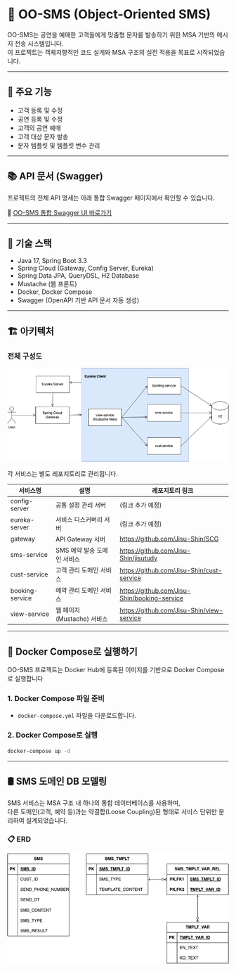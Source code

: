 # 💌 OO-SMS (Object-Oriented SMS)

OO-SMS는 공연을 예매한 고객들에게 맞춤형 문자를 발송하기 위한 MSA 기반의 메시지 전송 시스템입니다.  
이 프로젝트는 객체지향적인 코드 설계와 MSA 구조의 실전 적용을 목표로 시작되었습니다.

---

## 🧩 주요 기능

- 고객 등록 및 수정
- 공연 등록 및 수정
- 고객의 공연 예매
- 고객 대상 문자 발송
- 문자 템플릿 및 템플릿 변수 관리

---

## 📚 API 문서 (Swagger)
프로젝트의 전체 API 명세는 아래 통합 Swagger 페이지에서 확인할 수 있습니다.

🔗 [OO-SMS 통합 Swagger UI 바로가기](https://jisu-shin.github.io/oo-sms-swagger-ui/)

---

## 🧱 기술 스택

- Java 17, Spring Boot 3.3
- Spring Cloud (Gateway, Config Server, Eureka) 
- Spring Data JPA, QueryDSL,  H2 Database
- Mustache (웹 프론트)
- Docker, Docker Compose 
- Swagger (OpenAPI 기반 API 문서 자동 생성)

---

## 🏗️ 아키텍처

### 전체 구성도

![architecture](./docs/images/architecture.png) <!-- ← 생성한 아키텍처 다이어그램 이미지 위치에 맞게 -->

각 서비스는 별도 레포지토리로 관리됩니다.

| 서비스명            | 설명                   | 레포지토리 링크                                     |
|-----------------|----------------------|----------------------------------------------|
| config-server   | 공통 설정 관리 서버          | (링크 추가 예정)                                   |
| eureka-server   | 서비스 디스커버리 서버         | (링크 추가 예정)                                   |
| gateway         | API Gateway 서버       | https://github.com/Jisu-Shin/SCG             |
| sms-service     | SMS 예약 발송 도메인 서비스    | https://github.com/Jisu-Shin/jisutudy        |
| cust-service    | 고객 관리 도메인 서비스        | https://github.com/Jisu-Shin/cust-service    |
| booking-service | 예약 관리 도메인 서비스        | https://github.com/Jisu-Shin/booking-service |
| view-service    | 웹 페이지 (Mustache) 서비스 | https://github.com/Jisu-Shin/view-service    |


---

## 🐳 Docker Compose로 실행하기

OO-SMS 프로젝트는 Docker Hub에 등록된 이미지를 기반으로 Docker Compose로 실행합니다

### 1. Docker Compose 파일 준비

- `docker-compose.yml` 파일을 다운로드합니다.

### 2. Docker Compose로 실행

```bash
docker-compose up -d
```

---

## 🛢️ SMS 도메인 DB 모델링

SMS 서비스는 MSA 구조 내 하나의 통합 데이터베이스를 사용하며,  
다른 도메인(고객, 예약 등)과는 약결합(Loose Coupling)된 형태로 서비스 단위만 분리하여 설계되었습니다.

### 📋 ERD

![sms-service-erd](./docs/images/sms-service-erd.png) <!-- ← ERD 이미지 저장 경로 -->